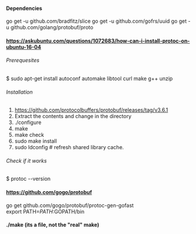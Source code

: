 #### Dependencies
go get -u github.com/bradfitz/slice
go get -u github.com/gofrs/uuid
go get -u github.com/golang/protobuf/proto

#### https://askubuntu.com/questions/1072683/how-can-i-install-protoc-on-ubuntu-16-04
###### Prerequesites
$ sudo apt-get install autoconf automake libtool curl make g++ unzip
###### Installation
1) https://github.com/protocolbuffers/protobuf/releases/tag/v3.6.1
2) Extract the contents and change in the directory
3) ./configure
4) make
5) make check
6) sudo make install
7) sudo ldconfig # refresh shared library cache.
###### Check if it works
$ protoc --version


#### https://github.com/gogo/protobuf

go get github.com/gogo/protobuf/protoc-gen-gofast	
export PATH=$PATH:$GOPATH/bin

#### ./make (its a file, not the "real" make)
